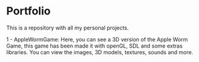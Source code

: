 # Portfolio
This is a repository with all my personal projects.

1 - AppleWormGame: Here, you can see a 3D version of the Apple Worm Game, this game has been made it with openGL, SDL and some extras libraries. You can view the images, 3D models, textures, sounds and more.

